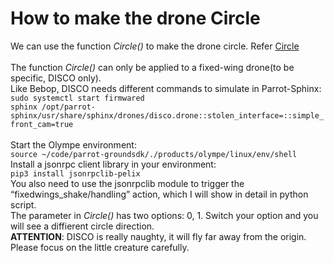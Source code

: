 How to make the drone Circle
=============================
We can use the function _Circle()_ to make the drone circle. Refer <a href="https://developer.parrot.com/docs/olympe/arsdkng_ardrone3_piloting.html?highlight=circle#olympe.messages.ardrone3.Piloting.Circle" rel="nofollow noopener">Circle</a>
<br>
<br> The function _Circle()_ can only be applied to a fixed-wing drone(to be specific, DISCO only).
<br> Like Bebop, DISCO needs different commands to simulate in Parrot-Sphinx:
<br>`sudo systemctl start firmwared`
<br>`sphinx /opt/parrot-sphinx/usr/share/sphinx/drones/disco.drone::stolen_interface=::simple_front_cam=true`
<br>
<br> Start the Olympe environment:
<br>`source ~/code/parrot-groundsdk/./products/olympe/linux/env/shell`
<br> Install a jsonrpc client library in your environment:
<br> `pip3 install jsonrpclib-pelix`
<br> You also need to use the jsonrpclib module to trigger the “fixedwings_shake/handling” action, which I will show in detail in python script.
<br> The parameter in _Circle()_ has two options: 0, 1. Switch your option and you will see a diffierent circle direction.
<br> **ATTENTION**: DISCO is really naughty, it will fly far away from the origin. Please focus on the little creature carefully. 
